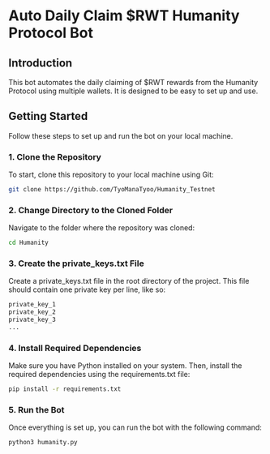 # Auto Daily Claim $RWT Humanity Protocol Bot

## Introduction
This bot automates the daily claiming of $RWT rewards from the Humanity Protocol using multiple wallets. It is designed to be easy to set up and use.

## Getting Started

Follow these steps to set up and run the bot on your local machine.

### 1. Clone the Repository

To start, clone this repository to your local machine using Git:

```bash
git clone https://github.com/TyoManaTyoo/Humanity_Testnet
```

### 2. Change Directory to the Cloned Folder

Navigate to the folder where the repository was cloned:

```bash
cd Humanity
```

### 3. Create the private_keys.txt File
Create a private_keys.txt file in the root directory of the project. This file should contain one private key per line, like so:

```python
private_key_1
private_key_2
private_key_3
...
```

### 4. Install Required Dependencies
Make sure you have Python installed on your system. Then, install the required dependencies using the requirements.txt file:

```bash
pip install -r requirements.txt
```

### 5. Run the Bot
Once everything is set up, you can run the bot with the following command:

```bash
python3 humanity.py
```
